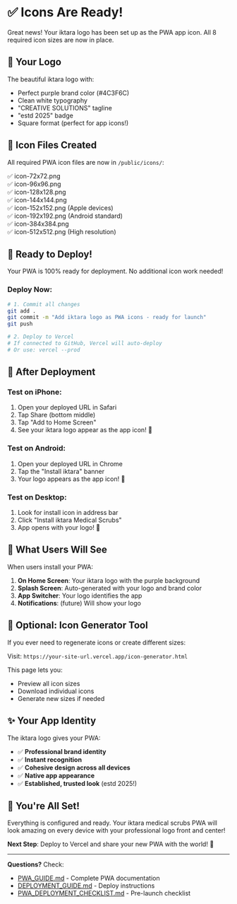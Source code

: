 # ✅ Icons Are Ready!

Great news! Your iktara logo has been set up as the PWA app icon. All 8 required icon sizes are now in place.

## 🎨 Your Logo

The beautiful iktara logo with:
- Perfect purple brand color (#4C3F6C)
- Clean white typography
- "CREATIVE SOLUTIONS" tagline
- "estd 2025" badge
- Square format (perfect for app icons!)

## 📱 Icon Files Created

All required PWA icon files are now in `/public/icons/`:

✅ icon-72x72.png  
✅ icon-96x96.png  
✅ icon-128x128.png  
✅ icon-144x144.png  
✅ icon-152x152.png (Apple devices)  
✅ icon-192x192.png (Android standard)  
✅ icon-384x384.png  
✅ icon-512x512.png (High resolution)  

## 🚀 Ready to Deploy!

Your PWA is 100% ready for deployment. No additional icon work needed!

### Deploy Now:

```bash
# 1. Commit all changes
git add .
git commit -m "Add iktara logo as PWA icons - ready for launch"
git push

# 2. Deploy to Vercel
# If connected to GitHub, Vercel will auto-deploy
# Or use: vercel --prod
```

## 📲 After Deployment

### Test on iPhone:
1. Open your deployed URL in Safari
2. Tap Share (bottom middle)
3. Tap "Add to Home Screen"
4. See your iktara logo appear as the app icon! 🎉

### Test on Android:
1. Open your deployed URL in Chrome
2. Tap the "Install iktara" banner
3. Your logo appears as the app icon! 🎉

### Test on Desktop:
1. Look for install icon in address bar
2. Click "Install iktara Medical Scrubs"
3. App opens with your logo! 🎉

## 🎯 What Users Will See

When users install your PWA:

1. **On Home Screen**: Your iktara logo with the purple background
2. **Splash Screen**: Auto-generated with your logo and brand color
3. **App Switcher**: Your logo identifies the app
4. **Notifications**: (future) Will show your logo

## 🔧 Optional: Icon Generator Tool

If you ever need to regenerate icons or create different sizes:

Visit: `https://your-site-url.vercel.app/icon-generator.html`

This page lets you:
- Preview all icon sizes
- Download individual icons
- Generate new sizes if needed

## ✨ Your App Identity

The iktara logo gives your PWA:
- ✅ **Professional brand identity**
- ✅ **Instant recognition**
- ✅ **Cohesive design across all devices**
- ✅ **Native app appearance**
- ✅ **Established, trusted look** (estd 2025!)

## 🎊 You're All Set!

Everything is configured and ready. Your iktara medical scrubs PWA will look amazing on every device with your professional logo front and center!

**Next Step**: Deploy to Vercel and share your new PWA with the world! 🚀

---

**Questions?** Check:
- [PWA_GUIDE.md](./PWA_GUIDE.md) - Complete PWA documentation
- [DEPLOYMENT_GUIDE.md](./DEPLOYMENT_GUIDE.md) - Deploy instructions
- [PWA_DEPLOYMENT_CHECKLIST.md](./PWA_DEPLOYMENT_CHECKLIST.md) - Pre-launch checklist

